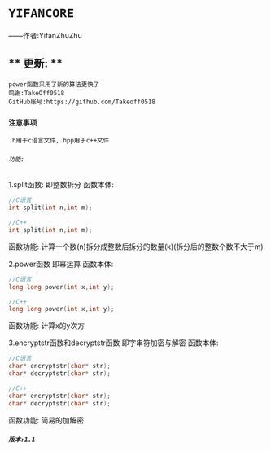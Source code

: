 # `YIFANCORE`
——作者:YifanZhuZhu

## ** 更新: **
```
power函数采用了新的算法更快了
鸣谢:TakeOff0518
GitHub账号:https://github.com/Takeoff0518
```
### `注意事项`
```
.h用于c语言文件,.hpp用于c++文件
```

###### `功能:`
1.split函数:
即整数拆分
函数本体:
```c
//C语言
int split(int n,int m);
```
```cpp
//C++
int split(int n,int m);
```
函数功能:
计算一个数(n)拆分成整数后拆分的数量(k)(拆分后的整数个数不大于m)

2.power函数
即幂运算
函数本体:
```c
//C语言
long long power(int x,int y);
```
```cpp
//C++
long long power(int x,int y);
```
函数功能:
计算x的y次方

3.encryptstr函数和decryptstr函数
即字串符加密与解密
函数本体:
```c
//C语言
char* encryptstr(char* str);
char* decryptstr(char* str);
```
```cpp
//C++
char* encryptstr(char* str);
char* decryptstr(char* str);
```
函数功能:
简易的加解密

##### `版本:1.1`
